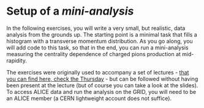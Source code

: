 # Setup of a *mini-analysis*

In the following exercises, you will write a very small, but realistic, data analysis from the grounds up. The starting point is a minimal task that fills a histogram with a transverse momentum distribution. As you go along, you will add code to this task, so that in the end, you can run a mini-analysis measuring the centrality dependence of charged pions production at mid-rapidity. 

The exercises were originally used to accompany a set of lectures - [that you can find here, check the Thursday](https://indico.cern.ch/event/666222/timetable/#20171102) - but can be followed without having been present at the lecture (but of course you can take a look at the slides). To access ALICE data and run the analysis on the GRID, you will need to be an ALICE member (a CERN lightweight account does not suffice). 
